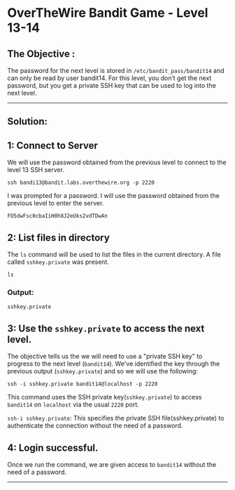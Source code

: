 # OverTheWire Bandit Game - Level 13-14

## The Objective : 
The password for the next level is stored in `/etc/bandit_pass/bandit14` and can only be read by user bandit14. For this level, you don’t get the next password, but you get a private SSH key that can be used to log into the next level.

---

## Solution:

## 1: Connect to Server
We will use the password obtained from the previous level to connect to the level 13 SSH server.

```
ssh bandi13@bandit.labs.overthewire.org -p 2220
```

I was prompted for a password. I will use the password obtained from the previous level to enter the server.

```
FO5dwFsc0cbaIiH0h8J2eUks2vdTDwAn
```

## 2: List files in directory
The `ls` command will be used to list the files in the current directory. A file called `sshkey.private` was present.

```
ls
```

### Output:
```
sshkey.private 
```

## 3: Use the `sshkey.private` to access the next level.
The objective tells us the we will need to use a "private SSH key" to progress to the next level (`bandit14`). We've identified the key through the previous output (`sshkey.private`) and so we will use the following:
```
ssh -i sshkey.private bandit14@localhost -p 2220
```
This command uses the SSH private key(`sshkey.private`) to access `bandit14` on `localhost` via the usual `2220` port.

`ssh-i sshkey.private`: This specifies the private SSH file(sshkey.private) to authenticate the connection without the need of a password. 

## 4: Login successful.
Once we run the command, we are given access to `bandit14` without the need of a password. 

---
